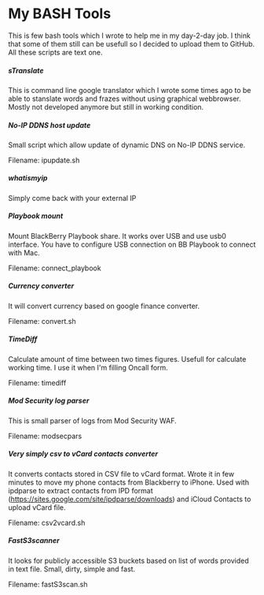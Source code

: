 # My BASH Tools
This is few bash tools which I wrote to help me in my day-2-day job. I think that some of them still can be usefull so I decided to upload them to GitHub. All these scripts are text one.

##### sTranslate
This is command line google translator which I wrote some times ago to be able to stanslate words and frazes without using graphical webbrowser. Mostly not developed anymore but still in working condition.

##### No-IP DDNS host update
Small script which allow update of dynamic DNS on No-IP DDNS service.

Filename: ipupdate.sh

##### whatismyip
Simply come back with your external IP

##### Playbook mount
Mount BlackBerry Playbook share. It works over USB and use usb0 interface. You have to configure USB connection on BB Playbook to connect with Mac.

Filename: connect_playbook

##### Currency converter
It will convert currency based on google finance converter.

Filename: convert.sh

##### TimeDiff
Calculate amount of time between two times figures. Usefull for calculate working time. I use it when I'm filling Oncall form.

Filename: timediff

##### Mod Security log parser
This is small parser of logs from Mod Security WAF.

Filename: modsecpars

##### Very simply csv to vCard contacts converter
It converts contacts stored in CSV file to vCard format. Wrote it in few minutes to move my phone contacts from Blackberry to iPhone.
Used with ipdparse to extract contacts from IPD format (https://sites.google.com/site/ipdparse/downloads) and iCloud Contacts to upload vCard file.

Filename: csv2vcard.sh

##### FastS3scanner 
It looks for publicly accessible S3 buckets based on list of words provided in text file.
Small, dirty, simple and fast.

Filename: fastS3scan.sh
